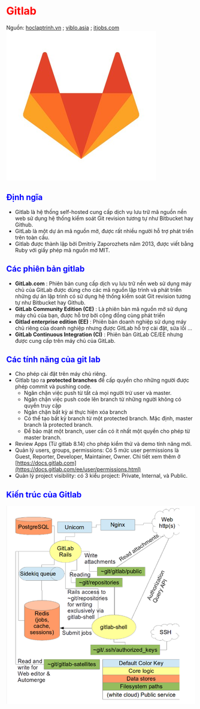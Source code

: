 # <span style="color:red"> Gitlab </span>
Nguồn: [hoclaptrinh.vn](https://hoclaptrinh.vn) ; [viblo.asia](https://viblo.asia/p/tim-hieu-kien-truc-gitlab-BAQ3vVbZvbOr) ; [itjobs.com](http://www.itjobs.com.vn/vi/article/gitlab-gioi-thieu-tinh-nang-kiem-thu-ung-dung-moi-2386)
![alt text](/doc/figure/gitlab.jpg)
## <span style="color:blue"> Định ngĩa </span>

- Gitlab là hệ thống self-hosted cung cấp dịch vụ lưu trữ mã nguồn nền web sử dụng hệ thống kiểm soát Git revision tương tự như Bitbucket hay Github.
- GitLab là một dự án mã nguồn mở, được rất nhiều người hỗ trợ phát triển trên toàn cầu. 
- Gitlab được thành lập bởi Dmitriy Zaporozhets năm 2013, được viết bằng Ruby với giấy phép mã nguồn mở MIT.

## <span style="color:blue"> Các phiên bản gitlab </span>
* **GitLab.com** : Phiên bản cung cấp dịch vụ lưu trữ nền web sử dụng máy chủ của GitLab được dùng cho các mã nguồn lập trình và phát triển những dự án lập trình có sử dụng hệ thống kiểm soát Git revision tương tự như Bitbucket hay Github.
* **GitLab Community Edition (CE)** : Là phiên bản mã nguồn mở sử dụng máy chủ của bạn, được hỗ trợ bởi cộng đồng cùng phát triển
* **Gitlad enterprise edition (EE)** : Phiên bản doanh nghiệp sử dụng máy chủ riêng của doanh nghiệp nhưng được GitLab hỗ trợ cài đặt, sửa lỗi ...
* **GitLab Continuous Integration (CI)** : Phiên bản GitLab CE/EE nhưng được cung cấp trên máy chủ của GitLab.
## <span style="color:blue"> Các tính năng của git lab </span>
- Cho phép cài đặt trên máy chủ riêng.
- Gitlab tạo ra **protected branches** để cấp quyền cho những người được phép commit và pushing code.
    * Ngăn chặn việc push từ tất cả mọi người trừ user và master.
    * Ngăn chặn việc push code lên branch từ những người không có quyền truy cập
    * Ngăn chặn bất kỳ ai thực hiện xóa branch
    * Có thể tạo bất kỳ branch từ một protected branch. Mặc định, master branch là protected branch.
    * Để bảo mật một branch, user cần có ít nhất một quyền cho phép từ master branch.
- Review Apps (Từ gitlab 8.14) cho phép kiểm thử và demo tính năng mới.
- Quản lý users, groups, permissions: Có 5 mức user permissions là Guest, Reporter, Developer, Maintainer, Owner. Chi tiết xem thêm ở [https://docs.gitlab.com](https://docs.gitlab.com/ee/user/permissions.html)
- Quản lý project visibility: có 3 kiểu project: Private, Internal, và Public.
## <span style="color:blue"> Kiến trúc của Gitlab </span>
![alt text](/doc/figure/gitlab2.png)